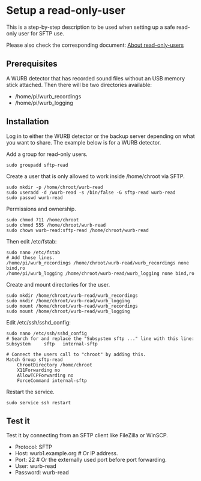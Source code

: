 # Setup a read-only-user

This is a step-by-step description to be used when setting up a
safe read-only user for SFTP use.

Please also check the corresponding document:
[About read-only-users](docs/about_read-only-users.md)

## Prerequisites

A WURB detector that has recorded sound files without an USB memory
stick attached. Then there will be two directories available:
- /home/pi/wurb_recordings
- /home/pi/wurb_logging

## Installation

Log in to either the WURB detector or the backup server depending
on what you want to share. The example below is for a WURB detector.

Add a group for read-only users.

    sudo groupadd sftp-read

Create a user that is only allowed to work inside /home/chroot via SFTP.

    sudo mkdir -p /home/chroot/wurb-read
    sudo useradd -d /wurb-read -s /bin/false -G sftp-read wurb-read
    sudo passwd wurb-read

Permissions and ownership.

    sudo chmod 711 /home/chroot
    sudo chmod 555 /home/chroot/wurb-read
    sudo chown wurb-read:sftp-read /home/chroot/wurb-read

Then edit /etc/fstab:

    sudo nano /etc/fstab
    # Add those lines.
    /home/pi/wurb_recordings /home/chroot/wurb-read/wurb_recordings none bind,ro
    /home/pi/wurb_logging /home/chroot/wurb-read/wurb_logging none bind,ro

Create and mount directories for the user.

    sudo mkdir /home/chroot/wurb-read/wurb_recordings
    sudo mkdir /home/chroot/wurb-read/wurb_logging
    sudo mount /home/chroot/wurb-read/wurb_recordings
    sudo mount /home/chroot/wurb-read/wurb_logging

Edit /etc/ssh/sshd_config:

    sudo nano /etc/ssh/sshd_config
    # Search for and replace the "Subsystem sftp ..." line with this line:
    Subsystem     sftp   internal-sftp
    
    # Connect the users call to "chroot" by adding this.
    Match Group sftp-read
        ChrootDirectory /home/chroot
        X11Forwarding no
        AllowTCPForwarding no
        ForceCommand internal-sftp

Restart the service.

    sudo service ssh restart

## Test it

Test it by connecting from an SFTP client like FileZilla or WinSCP.

- Protocol: SFTP
- Host: wurb1.example.org # Or IP address.
- Port: 22 # Or the externally used port before port forwarding.
- User: wurb-read
- Password: wurb-read
